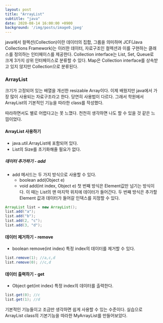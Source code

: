 ```yaml
---
layout: post
title: "ArrayList"
subtitle: "java"
date: 2020-08-14 16:00:00 +0900
background: '/img/posts/image0.jpeg'
---
```


java에서 컬렉션(Collection)이란 데이터의 집합, 그룹을 의미하며 JCF(Java Collections Framework)는 이러한 데이터, 자료구조인 컬렉션과 이를 구현하는 클래스를 정의하는 인터페이스를 제공한다.
Collection interface는 List, Set, Queue로 크게 3가지 상위 인터페이스로 분류할 수 있다. Map은 Collection interface를 상속받고 있지 않지만 Collection으로 분류된다. 

### ArrayList

크기가 고정되어 있는 배열을 개선한 resizable Array이다. 이제 배웠지만 java에서 가장 많이 사용되는 자료구조라고 한다. 당연히 사용법이 다르다. 그래서 학원에서 ArrayList의 기본적인 기능을 따라한 class를 작성했다.

따라하면서도 별로 어렵다고는 못 느꼈다. 천천히 생각하면 나도 할 수 있을 것 같은 느낌이었다.

#### ArrayList 사용하기

- java.util.ArrayList에 포함되어 있다.
- List의 Size를 초기화해줄 필요가 없다.

##### 데이터 추가하기 - add
- add 메서드는 두 가지 방식으로 사용할 수 있다.
    - boolean add(Object e)
    - void add(int index, Object e)
첫 번째 방식은 Element값만 넘기는 방식이다. 이 때는 List의 맨 마지막 위치에 데이터가 들어간다. 두 번째 방식은 추가할 Element 값과 데이터가 들어갈 인덱스를 지정할 수 있다.
```java
ArrayList list = new ArrayList();
list.add("a");
list.add("b");
list.add(2, "c");
list.add(3, "d");
```

#### 데이터 제거하기 - remove
- boolean remove(int index)
특정 index의 데이터를 제거할 수 있다.
```java
list.remove(1); //a,c,d
list.remove(0); //c,d
```

#### 데이터 출력하기 - get
- Object get(int index)
특정 index의 데이터를 출력한다.
```java
list.get(0); //c
list.get(1); //d
```

기본적인 기능들이고 조금만 생각하면 쉽게 사용할 수 있는 수준이다. 실습으로 ArrayList class의 기본기능을 따라한 MyArrayList를 만들어보았다.
